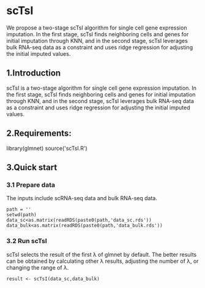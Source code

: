 # scTsI
We propose a two-stage scTsI algorithm for single cell gene expression imputation.  In the first stage, scTsI finds neighboring cells and genes for initial imputation through KNN, and in the second stage, scTsI leverages bulk RNA-seq data as a constraint and uses ridge regression for adjusting the initial imputed values.

## 1.Introduction
scTsI is a two-stage algorithm for single cell gene expression imputation.  In the first stage, scTsI finds neighboring cells and genes for initial imputation through KNN, and in the second stage, scTsI leverages bulk RNA-seq data as a constraint and uses ridge regression for adjusting the initial imputed values.

## 2.Requirements:
  library(glmnet)
  source('scTsI.R')

## 3.Quick start
### 3.1 Prepare data
The inputs include scRNA-seq data and bulk RNA-seq data. 

    path = ''
    setwd(path)
    data_sc<as.matrix(readRDS(paste0(path,'data_sc.rds'))
    data_bulk<as.matrix(readRDS(paste0(path,'data_bulk.rds'))
### 3.2 Run scTsI
scTsI selects the result of the first λ of glmnet by default. 
The better results can be obtained by calculating other λ results, adjusting the number of λ, or changing the range of λ.

    result <- scTsI(data_sc,data_bulk)
